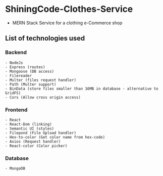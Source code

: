 # ShiningCode-Clothes-Service
- MERN Stack Service for a clothing e-Commerce shop

## List of technologies used
### Backend 
	- NodeJs
	- Express (routes)
	- Mongoose (DB access)
	- Filereader 
	- Multer (files request handler)
	- Path (Multer support)
	- BinData (store files smaller than 16MB in database - alternative to GridFS)
	- Cors (Allow cross origin access)
### Frontend
	- React
	- React-Dom (linking)
	- Semantic UI (styles)
	- Filepond (File Upload handler)
	- Hex-to-color (Get color name from hex-code)
	- Axios (Request handler)
	- React-color (Color picker)
### Database
	- MongoDB
